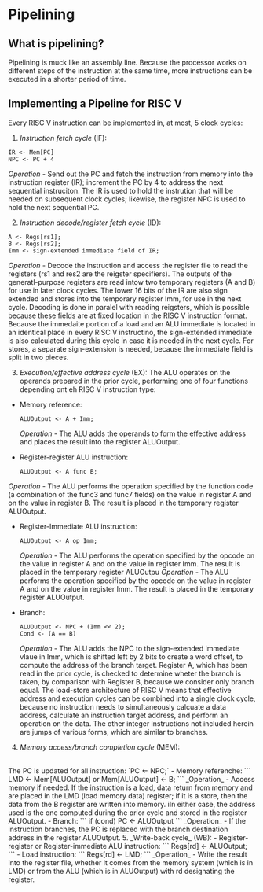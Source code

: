 # Pipelining

## What is pipelining?
Pipelining is muck like an assembly line. Because the processor works on different steps of the instruction at the same time, more instructions can be executed in a shorter period of time.


## Implementing a Pipeline for RISC V
Every RISC V instruction can be implemented in, at most, 5 clock cycles:
1. _Instruction fetch cycle_ (IF):
  ```
  IR <- Mem[PC]
  NPC <- PC + 4
  ```
  _Operation_ - Send out the PC and fetch the instruction from memory into the instruction register (IR); increment the PC by 4 to address the next sequential instruciton. The IR is used to hold the instrution that will be needed on subsequent clock cycles; likewise, the register NPC is used to hold the next sequential PC.

2. _Instruction decode/register fetch cycle_ (ID):
  ``` 
  A <- Regs[rs1];
  B <- Regs[rs2];
  Imm <- sign-extended immediate field of IR;
  ``` 
  _Operation_ - Decode the instruction and access the register file to read the registers (rs1 and res2 are the reigster specifiers). The outputs of the generatl-purpose registers are read intow two temporary registers (A and B) for use in later clock cycles. The lower 16 bits of the IR are also sign extended and stores into the temporary register Imm, for use in the next cycle.
  Decoding is done in paralel with reading reigsters, which is possible because these fields are at fixed location in the RISC V instruction format. Because the immedaite portion of a load and an ALU immediate is located in an identical place in every RISC V instructino, the sign-extended immediate is also calculated during this cycle in case it is needed in the next cycle. For stores, a separate sign-extension is needed, because the immediate field is split in two pieces.

3. _Execution/effective address cycle_ (EX):
  The ALU operates on the operands prepared in the prior cycle, performing one of four functions depending ont eh RISC V instruction type:
  - Memory reference:
    ```
    ALUOutput <- A + Imm;
    ```
    _Operation_ - The ALU adds the operands to form the effective address and places the result into the register ALUOutput.

  - Register-register ALU instruction:
    ```
    ALUOutput <- A func B;
    ```
  _Operation_ - The ALU performs the operation specified by the function code (a combination of the func3 and func7 fields) on the value in register A and on the value in register B. The result is placed in the temporary register ALUOutput.

  - Register-Immediate ALU instruction:
    ```
    ALUOutput <- A op Imm;
    ```
    _Operation_ - The ALU performs the operation specified by the opcode on the value in register A and on the value in register Imm. The result is placed in the temporary register ALUOutpu _Operation_ - The ALU performs the operation specified by the opcode on the value in register A and on the value in register Imm. The result is placed in the temporary register ALUOutput. 

  - Branch:
    ```
    ALUOutput <- NPC + (Imm << 2);
    Cond <- (A == B)
    ```
    _Operation_ - The ALU adds the NPC to the sign-extended immediate vlaue in Imm, which is shifted left by 2 bits to create a word offset, to compute the address of the branch target. Register A, which has been read in the prior cycle, is checked to determine wheter the branch is taken, by comparison with Register B, because we consider only branch equal. 
    The load-store architecture of RISC V means that effective address and execution cycles can be combined into a single clock cycle, because no instruction needs to simultaneously calcuate a data address, calculate an instruction target address, and perform an operation on the data. The other integer instructions not included herein are jumps of various forms, which are similar to branches.

4. _Memory access/branch completion cycle_ (MEM):
  </br>
  The PC is updated for all instruction: `PC <- NPC;`
  - Memory referenche:
    ```
    LMD <- Mem[ALUOutput] or
    Mem[ALUOutput] <- B;
    ```
    _Operation_ - Access memory if needed. If the instruction is a load, data return from memory and are placed in the LMD (load memory data) register; if it is a store, then the data from the B register are written into memory. iIn either case, the address used is the one computed during the prior cycle and stored in the register ALUOutput.
  - Branch: 
    ```
    if (cond) PC <- ALUOutput
    ```
    _Operation_ - If the instruction branches, the PC is replaced with the branch destination address in the register ALUOutput. 
5. _Write-back cycle_ (WB):
  - Register-register or Register-immediate ALU instruction:
    ```
    Regs[rd] <- ALUOutput;
    ```
  - Load instruction:
    ```
    Regs[rd] <- LMD;
    ```
  _Operation_ - Write the result into the register file, whether it comes from the memory system (which is in LMD) or from the ALU (which is in ALUOutput) with rd designating the register. 
